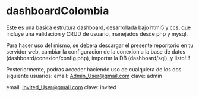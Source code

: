 # dashboardColombia
Este es una basica estrutura dashboard, desarrollada bajo html5 y ccs, que incluye una validacion y CRUD de usuario, manejados desde php y mysql.

Para hacer uso del mismo, se debera descargar el presente reporitorio en tu servidor web, cambiar la configuracion de la conexion a la base de datos (dashboard/conexion/config.php), importar la DB (dashboard/sql), y listo!!!!

Posteriormente, podras acceder haciendo uso de cualquiera de los dos siguiente usuarios: email: Admin_User@gmail.com clave: admin

email: Invited_User@gmail.com clave: invited
